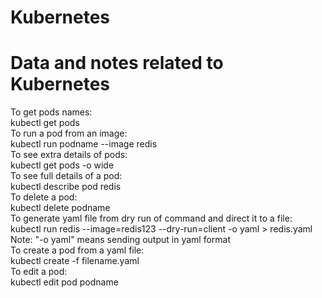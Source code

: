 # Kubernetes
# Data and notes related to Kubernetes  
To get pods names:  
    kubectl get pods  
To run a pod from an image:  
    kubectl run podname --image redis  
To see extra details of pods:  
    kubectl get pods -o wide  
To see full details of a pod:  
    kubectl describe pod redis  
To delete a pod:  
    kubectl delete podname  
To generate yaml file from dry run of command and direct it to a file:  
    kubectl run redis --image=redis123 --dry-run=client -o yaml > redis.yaml  
    Note: "-o yaml" means sending output in yaml format  
To create a pod from a yaml file:  
    kubectl create -f filename.yaml   
To edit a pod:  
    kubectl edit pod podname  

